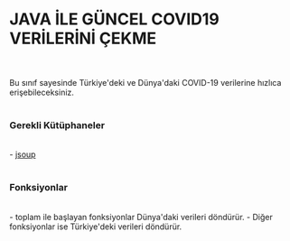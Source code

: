 <h1>JAVA İLE GÜNCEL COVID19 VERİLERİNİ ÇEKME</h1><br><br>
Bu sınıf sayesinde Türkiye'deki ve Dünya'daki COVID-19 verilerine hızlıca erişebileceksiniz.<br><br>
<h3>Gerekli Kütüphaneler</h3><br>
- <a href="https://jsoup.org/download">jsoup</a><br><br>
<h3>Fonksiyonlar</h3><br>
- toplam ile başlayan fonksiyonlar Dünya'daki verileri döndürür.
- Diğer fonksiyonlar ise Türkiye'deki verileri döndürür.